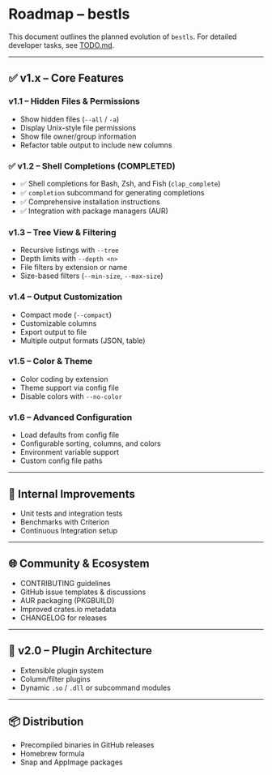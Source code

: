 # Roadmap – bestls

This document outlines the planned evolution of `bestls`.
For detailed developer tasks, see [TODO.md](./TODO.md).

---

## ✅ v1.x – Core Features

### v1.1 – Hidden Files & Permissions

- Show hidden files (`--all` / `-a`)
- Display Unix-style file permissions
- Show file owner/group information
- Refactor table output to include new columns

### ✅ v1.2 – Shell Completions (COMPLETED)

- ✅ Shell completions for Bash, Zsh, and Fish (`clap_complete`)
- ✅ `completion` subcommand for generating completions 
- ✅ Comprehensive installation instructions
- ✅ Integration with package managers (AUR)

### v1.3 – Tree View & Filtering

- Recursive listings with `--tree`
- Depth limits with `--depth <n>`
- File filters by extension or name
- Size-based filters (`--min-size`, `--max-size`)

### v1.4 – Output Customization

- Compact mode (`--compact`)
- Customizable columns
- Export output to file
- Multiple output formats (JSON, table)

### v1.5 – Color & Theme

- Color coding by extension
- Theme support via config file
- Disable colors with `--no-color`

### v1.6 – Advanced Configuration

- Load defaults from config file
- Configurable sorting, columns, and colors
- Environment variable support
- Custom config file paths

---

## 🧪 Internal Improvements

- Unit tests and integration tests
- Benchmarks with Criterion
- Continuous Integration setup

---

## 🌐 Community & Ecosystem

- CONTRIBUTING guidelines
- GitHub issue templates & discussions
- AUR packaging (PKGBUILD)
- Improved crates.io metadata
- CHANGELOG for releases

---

## 🧱 v2.0 – Plugin Architecture

- Extensible plugin system
- Column/filter plugins
- Dynamic `.so` / `.dll` or subcommand modules

---

## 📦 Distribution

- Precompiled binaries in GitHub releases
- Homebrew formula
- Snap and AppImage packages
